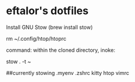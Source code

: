 # eftalor's dotfiles

Install GNU Stow (brew install stow)

rm ~/.config/htop/htoprc

command:
within the cloned directory, inoke: 

stow . -t ~

##currently stowing
.myenv
.zshrc
kitty
htop
vimrc
